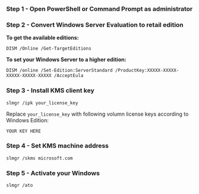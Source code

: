 ### Step 1 - Open PowerShell or Command Prompt as administrator

### Step 2 - Convert Windows Server Evaluation to retail edition


**To get the available editions:**

```shell
DISM /Online /Get-TargetEditions
```

**To set your Windows Server to a higher edition:**

```shell
DISM /online /Set-Edition:ServerStandard /ProductKey:XXXXX-XXXXX-XXXXX-XXXXX-XXXXX /AcceptEula
```

### Step 3 - Install KMS client key

```shell
slmgr /ipk your_license_key
```

Replace `your_license_key` with following volumn license keys according to Windows Edition:

```
YOUR KEY HERE
```

### Step 4 - Set KMS machine address

```shell
slmgr /skms microsoft.com
```

### Step 5 - Activate your Windows

```shell
slmgr /ato
```
